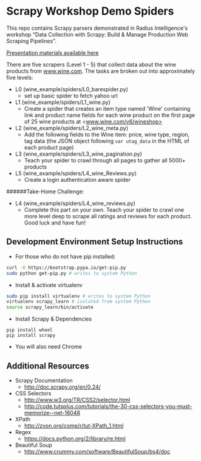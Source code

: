 Scrapy Workshop Demo Spiders
============================

This repo contains Scrapy parsers demonstrated in Radius Intelligence's workshop "Data Collection with Scrapy: Build &amp; Manage Production Web Scraping Pipelines".

[Presentation materials available here](https://docs.google.com/a/radius.com/presentation/d/1QUbdzaI7fRwY1lspgCPnZ5as-NAZzBjYEsuyKrOIBlM/edit#slide=id.g26c11f2d3_02)

There are five scrapers (Level 1 - 5) that collect data about the wine products from www.wine.com. The tasks are broken out into approximately five levels:

* L0 (wine_example/spiders/L0_barespider.py)
    * set up basic spider to fetch yahoo url
* L1 (wine_example/spiders/L1_wine.py)
    * Create a spider that creates an item type named 'Wine' containing link and product name fields for each wine product on the first page of 25 wine products at <www.wine.com/v6/wineshop>
* L2 (wine_example/spiders/L2_wine_meta.py)
    * Add the following fields to the Wine item: price, wine type, region, tag data (the JSON object following `var utag_data` in the HTML of each product page)
* L3 (wine_example/spiders/L3_wine_pagination.py)
    * Teach your spider to crawl through all pages to gather all 5000+ products
* L5 (wine_example/spiders/L4_wine_Reviews.py)
    * Create a login authentication aware spider

######Take-Home Challenge:
* L4 (wine_example/spiders/L4_wine_reviews.py)
    * Complete this part on your own. Teach your spider to crawl one more level deep to scrape all ratings and reviews for each product. Good luck and have fun!



Development Environment Setup Instructions
------------------------------------------

* For those who do not have pip installed:
```sh
curl -O https://bootstrap.pypa.io/get-pip.py
sudo python get-pip.py # writes to system Python
```

* Install & activate virtualenv
```sh
sudo pip install virtualenv # writes to system Python
virtualenv scrapy_learn # isolated from system Python
source scrapy_learn/bin/activate
```

* Install Scrapy & Dependencies
```
pip install wheel
pip install scrapy
```

* You will also need Chrome

Additional Resources
--------------------

* Scrapy Documentation
    * http://doc.scrapy.org/en/0.24/
* CSS Selectors
    * http://www.w3.org/TR/CSS2/selector.html
    * http://code.tutsplus.com/tutorials/the-30-css-selectors-you-must-memorize--net-16048
* XPath
    * http://zvon.org/comp/r/tut-XPath_1.html
* Regex
    * https://docs.python.org/2/library/re.html
* Beautiful Soup
    * http://www.crummy.com/software/BeautifulSoup/bs4/doc

